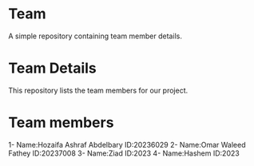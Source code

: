 # Team
A simple repository containing team member details.
# Team Details 
This repository lists the team members for our project.
# Team members
1- Name:Hozaifa Ashraf Abdelbary ID:20236029
2- Name:Omar Waleed Fathey ID:20237008
3- Name:Ziad  ID:2023
4- Name:Hashem ID:2023
